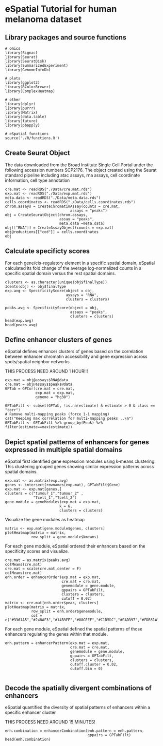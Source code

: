 
# eSpatial Tutorial for human melanoma dataset


## Library packages and source functions

```{r}
# omics
library(Signac)
library(Seurat)
library(SeuratDisk)
library(SummarizedExperiment)
library(GenomeInfoDb)

# plots
library(ggplot2)
library(RColorBrewer)
library(ComplexHeatmap)

# other
library(dplyr)
library(purrr)
library(Matrix)
library(data.table)
library(future)
library(pbapply)

# eSpatial functions
source('./R/functions.R')
```

## Create Seurat Object
The data downloaded from the Broad Institute Single Cell Portal under the following accession numbers SCP2176. The object created using the Seurat standard pipeline including atac assays, rna assays, cell coordinate information, cell type annotation

```{r}
cre.mat <- readRDS("./Data/cre.mat.rds")
exp.mat <- readRDS("./Data/exp.mat.rds")
meta.data <- readRDS("./Data/meta.data.rds")
cells.coordinates <- readRDS("./Data/cells.coordinates.rds")
chrom.assays = CreateChromatinAssay(counts = cre.mat,
                              assays = "peaks")
obj = CreateSeuratObject(chrom.assays,
                         assay = "peaks",
                         meta.data =meta.data)
obj[["RNA"]] = CreateAssayObject(counts = exp.mat)
obj@reductions[["cod"]] = cells.coordinates
obj
```
## Calculate  specificty scores
For each gene/cis-regulatory element in a specific spatial domain, eSpatial calculated its fold change of the average log-normalized counts in a specific spatial domain versus the rest spatial domains.

```{r}
clusters <- as.character(unique(obj$finalType))
Idents(obj) <- obj$finalType
exp.avg <- SpecificityScore(object = obj,
                            assays = "RNA",
                            clusters = clusters)

peaks.avg <- SpecificityScore(object = obj,
                              assays = "peaks",
                              clusters = clusters)
head(exp.avg)
head(peaks.avg)                            
```

## Define enhancer clusters of genes
eSpatial defines enhancer clusters of genes based on the correlation between enhancer chromatin accessibility and gene expression across spots/spatial neighbor networks.

THIS PROCESS NEED AROUND 1 HOUR!!!

```{r}
exp.mat = obj@assays$RNA@data
cre.mat = obj@assays$peaks@data
GPTab = GPCor(cre.mat = cre.mat,
              exp.mat = exp.mat,
              genome = "hg38")
```

```{r}
GPTabFilt <- subset(GPTab, !is.na(estimate) & estimate > 0 & class == "corr")
# Remove multi-mapping peaks (force 1-1 mapping)
cat("Keeping max correlation for multi-mapping peaks ..\n")
GPTabFilt <- GPTabFilt %>% group_by(Peak) %>% filter(estimate==max(estimate))

```
##  Depict spatial patterns of enhancers for genes expressed in multiple spatial domains
eSpatial first identified gene expression modules using k-means clustering. This clustering grouped genes showing similar expression patterns across spatial domains.

```{r}
exp.mat <- as.matrix(exp.avg)
genes <- intersect(rownames(exp.mat), GPTabFilt$Gene)
exp.mat <- exp.mat[genes,]
clusters = c("tumour_1","tumour_2" ,
             "Tcell_1","Tcell_2")
gene.module = geneModules(exp.mat = exp.mat,
                         k = 6,
                         clusters = clusters)
```
Visualize the gene modules as heatmap

```{r}
matrix <- exp.mat[gene.module$genes, clusters]
plotHeatmap(matrix = matrix,
            row_split = gene.module$kmeans)
```

For each gene module, eSpatial ordered their enhancers based on the specificity scores and visualize.

```{r}
cre.mat = as.matrix(peaks.avg)
colMeans(cre.mat)
cre.mat = scale(cre.mat,center = F)
colMeans(cre.mat)
enh.order = enhancerOrder(exp.mat = exp.mat,
                          cre.mat = cre.mat,
                          genemodule = gene.module,
                          gppairs = GPTabFilt,
                          clusters = clusters,
                          cutoff = 0.02)
matrix <- cre.mat[enh.order$peak, clusters]
plotHeatmap(matrix = matrix,
            row_split = enh.order$genemodule,
            col = c("#3361A5","#248AF3","#14B3FF","#88CEEF","#C1D5DC","#EAD397","#FDB31A","#E42A2A","#A31D1D"))            
```

For each gene module, eSpatial defined the spatial patterns of those enhancers regulating the genes within that module.
```{r}
enh.pattern = enhancerPattern(exp.mat = exp.mat,
                              cre.mat = cre.mat,
                              genemodule = gene.module,
                              gppairs = GPTabFilt,
                              clusters = clusters,
                              cutoff.cluster = 0.02,
                              cutoff.bin = 0)


```
##  Decode the spatially divergent combinations of enhancers
eSpatial quantified the diversity of spatial patterns of enhancers within a specific enhancer cluster

THIS PROCESS NEED AROUND 15 MINUTES!
```{r}
enh.combination = enhancerCombination(enh.pattern = enh.pattern,
                                      gppairs = GPTabFilt)
head(enh.combination)
```

